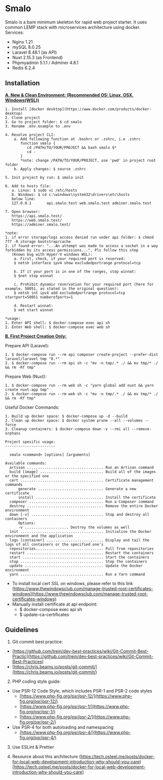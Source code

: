 # Smalo

Smalo is a bare minimum skeleton for rapid web project starter. It uses common LEMP stack with microservices architecture using docker.
Services:
- Nginx 1.21
- mySQL 8.0.25
- Laravel 8.48.1 (as API)
- Nuxt 2.15.3 (as Frontend)
- Phpmyadmin 5.1.1 / Adminer 4.8.1
- Redis 6.2.4

## Installation

**<ins>A. New & Clean Environment: (Recommended OS: Linux, OSX, Windows(WSL))</ins>**

```
1. Install [docker desktop](https://www.docker.com/products/docker-desktop)
2. Clone project
3. Go to project folder: $ cd smalo
3. Rename .env.example to .env

4. Resolve project CLI:
    a. Add following function at .bashrc or .zshrc, i.e .zshrc
       function smalo {
          cd /PATH/TO/YOUR/PROJECT && bash smalo $*
          cd -
       }
       *note: change /PATH/TO/YOUR/PROJECT, use 'pwd' in project root folder 
    b. Apply changes: $ source .zshrc

5. Init project by run: $ smalo init 

6. Add to hosts file:
   a. Linux: $ sudo vi /etc/hosts
   b. Windows: $ cd c:\windows\system32\drivers\etc\hosts
   below line:
   127.0.0.1       api.smalo.test web.smalo.test adminer.smalo.test

7. Open browser:
   https://api.smalo.test/
   https://web.smalo.test/
   https://adminer.smalo.test/

*note: 
1. if error storage/logs access denied run under api folder: $ chmod 777 -R storage bootstrap/cache
2. if found error: "...An attempt was made to access a socket in a way forbidden by its access permissions...", Pls follow this step 
   (Known bug with Hyper-V windows WSL):
    a. First, check, if your required port is reserved:
    $ netsh interface ipv4 show excludedportrange protocol=tcp

    b. If it your port is in one of the ranges, stop winnat:
    $ $net stop winnat

    c. Prohibit dynamic reservation for your required port (here for example, 50051, as stated in the original question):
    $ netsh int ipv4 add excludedportrange protocol=tcp startport=50051 numberofports=1

    d. Restart winnat:
    $ net start winnat

*usage:
1. Enter API shell: $ docker-compose exec api sh
2. Enter Web shell: $ docker-compose exec web sh
```

**<ins>B. First Project Creation Only:</ins>**

Prepare API (Laravel):
```
1. $ docker-compose run --rm api composer create-project --prefer-dist laravel/laravel tmp "8.*"
2. $ docker-compose run --rm api sh -c "mv -n tmp/.* ./ && mv tmp/* ./ && rm -Rf tmp"
```
Prepare Web (Nuxt):
```
1. $ docker-compose run --rm web sh -c "yarn global add nuxt && yarn create nuxt-app tmp"
2. $ docker-compose run --rm web sh -c "mv -n tmp/.* ./ && mv tmp/* ./ && rm -Rf tmp"
```
Useful Docker Commands:
```
1. Build up docker space: $ docker-compose up -d --build
2. Clean up docker space: $ docker system prune --all --volumes --force
3. Cleanup containers: $ docker-compose down -v --rmi all --remove-orphans
```

```
Project spesific usage:
-----------------------

  smalo <command> [options] [arguments]

Available commands:
  artisan ................................... Run an Artisan command
  build [image] ............................. Build all of the images or the specified one
  cert ...................................... Certificate management commands
      generate .............................. Generate a new certificate
      install ............................... Install the certificate
  composer .................................. Run a Composer command
  destroy ................................... Remove the entire Docker environment
  down [-v] ................................. Stop and destroy all containers
      Options:
      -v .................... Destroy the volumes as well
  init ...................................... Initialise the Docker environment and the application
  logs [container] .......................... Display and tail the logs of all containers or the specified one's
  repositories............................... Pull from repositories
  restart ................................... Restart the containers
  start ..................................... Start the containers
  stop ...................................... Stop the containers
  update .................................... Update the Docker environment
  yarn ...................................... Run a Yarn command
```
+ To install local cert SSL on windows, please refer to this link [https://www.thewindowsclub.com/manage-trusted-root-certificates-windows](https://www.thewindowsclub.com/manage-trusted-root-certificates-windows)
+ Manually install certificate at api endpoint:
  + $ docker-compose exec api sh
  + $ update-ca-certificates

## Guidelines

1. Git commit best practice:
  + [https://github.com/trein/dev-best-practices/wiki/Git-Commit-Best-Practic](https://github.com/trein/dev-best-practices/wiki/Git-Commit-Best-Practices)
  + [https://chris.beams.io/posts/git-commit/](https://chris.beams.io/posts/git-commit/)

2. PHP coding style guide:
  + Use PSR-12 Code Style, which includes PSR-1 and PSR-2 code styles
    + [https://www.php-fig.org/psr/psr-12/](https://www.php-fig.org/psr/psr-12/)
    + [https://www.php-fig.org/psr/psr-1/](https://www.php-fig.org/psr/psr-1/)
    + [https://www.php-fig.org/psr/psr-2/](https://www.php-fig.org/psr/psr-2/)
  + Use PSR-4 for both autoloading and namespacing
    + [https://www.php-fig.org/psr/psr-4/](https://www.php-fig.org/psr/psr-4/)

3. Use ESLint & Prettier

4. Resource about this architecture (https://tech.osteel.me/posts/docker-for-local-web-development-introduction-why-should-you-care)[https://tech.osteel.me/posts/docker-for-local-web-development-introduction-why-should-you-care]
